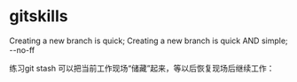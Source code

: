 # gitskills
Creating a new branch is quick;
Creating a new branch is quick AND simple;
--no-ff

练习git stash
可以把当前工作现场“储藏”起来，等以后恢复现场后继续工作：

